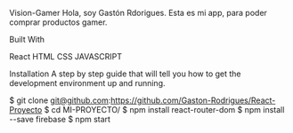 Vision-Gamer
Hola, soy Gastón Rdorigues. Esta es mi app, para poder comprar productos gamer.

Built With

React
HTML
CSS
JAVASCRIPT

Installation
A step by step guide that will tell you how to get the development environment up and running.

$ git clone git@github.com:https://github.com/Gaston-Rodrigues/React-Proyecto
$ cd MI-PROYECTO/
$ npm install react-router-dom
$ npm install --save firebase
$ npm start
